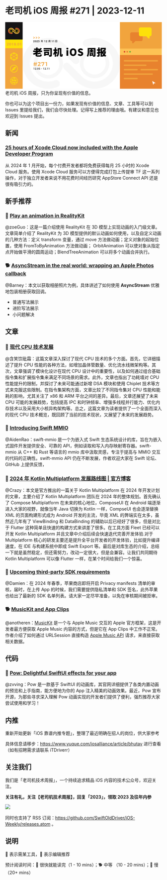 # 老司机 iOS 周报 #271 | 2023-12-11

![ios-weekly](https://github.com/SwiftOldDriver/iOS-Weekly/blob/master/assets/weekly-header/271.jpg?raw=true)
老司机 iOS 周报，只为你呈现有价值的信息。

你也可以为这个项目出一份力，如果发现有价值的信息、文章、工具等可以到 Issues 里提给我们，我们会尽快处理。记得写上推荐的理由哦。有建议和意见也欢迎到 Issues 提出。

## 新闻

### [25 hours of Xcode Cloud now included with the Apple Developer Program](https://developer.apple.com/news/?id=ik9z4ll6)

从 2024 年 1 月开始，每个付费开发者都将免费获得每月 25 小时的 Xcode Cloud 服务。使用 Xcode Cloud 服务可以方便得完成打包上传提审 TF 这一系列操作，对于独立开发者来说不用花费时间经历研究 AppStore Connect API 还是很有吸引力的。

## 新手推荐

### 🐎 [Play an animation in RealityKit](https://www.createwithswift.com/play-an-animation-in-realitykit)

@zoeGuo：这是一篇介绍使用 RealityKit 在 3D 模型上实现动画的入门级文章。文章简单介绍了 RealityKit 为 3D 模型提供的默认动画如何使用，以及自定义动画的几种方法：定义 transform 变量，通过 move 方法做动画；定义对象的起始位置，使用 FromToByAnimation 方法做动画； OrbitAnimation 可以使对象从指定点开始做平滑的圆周运动；BlendTreeAnimation 可以将多个动画合并执行。

### 🐕 [AsyncStream in the real world: wrapping an Apple Photos callback](https://damian.fyi/swift/2023/12/03/asyncstream-in-the-real-world-wrapping-an-apple-photos-callback.html)

@Barney：本文以获取相册照片为例，具体讲述了如何使用 **AsyncStream** 优雅地包装相册获取回调。

- 普通写法展示
- 进阶写法展示
- 小问题解决

## 文章

### 🐢 [现代 CPU 技术发展](https://juejin.cn/post/7309061655094837283)

@含笑饮砒霜：这篇文章深入探讨了现代 CPU 技术的多个方面。首先，它详细描述了提升 CPU 性能的各种方法，如增加晶体管数量、优化流水线微架构等。其次，文章强调了模块化设计在现代 CPU 设计中的重要性，以及如何通过组合基础指令集和扩展指令集来满足不同场景的需求。此外，文章也指出了功耗墙对 CPU 性能提升的限制，并探讨了未来可能通过新增 DSA 模块和使用 Chiplet 技术等方式来克服这些限制。在指令集架构方面，文章比较了不同指令集对 CPU 性能和能耗的影响，尤其关注了 x86 和 ARM 平台之间的差异。最后，文章还展望了未来 CPU 可能的发展趋势，包括提高 IPC 和时钟频率、增强多线程并行能力、优化内存技术以及采用大小核异构架构等。总之，这篇文章为读者提供了一个全面而深入的现代 CPU 技术概览，既回顾了当前的技术现状，又展望了未来的发展趋势。

### 🐎 [Introducing Swift MMIO](https://forums.swift.org/t/introducing-swift-mmio/68525)

@AidenRao：swift-mmio 是一个为嵌入式 Swift 生态系统设计的库，旨在为嵌入式固件开发提供安全、可靠的 API，例如读取和写入内存映射寄存器。swift-mmio 从 C++ 和 Rust 等语言的 mmio 库中汲取灵感，专注于提高与 MMIO 交互的代码的正确性。swift-mmio API 仍在不断发展，作者欢迎大家在 Swift 论坛、GitHub 上提供反馈，

### 🐎 [2024 年 Kotlin Multiplatform 发展路线图 | 官方博客](https://mp.weixin.qq.com/s/IANDWuYiLlE_f2TSTPukaw)

@Crazy：本文是官方推出的一篇关于 Kotlin Multiplatform 在 2024 年开发计划的文章，主要介绍了 Kotlin Multiplatform 团队在 2024 年的整体规划。首先确认了 Compose Multiplatform 在未来的核心地位，ComposeUI 在 Android 端逐渐进入大家的视野，就像当年 Java 切换为 Kotlin 一样，CompseUI 也会逐渐替换 XML 的页面构建形式成为 Android 开发的主流，毕竟 XML 的弊端实在太多，虽然近几年有了 ViewBinding 和 DataBinding 的辅助以后已经好了很多，但是对比于 Flutter 这种简单且快速的构建方式来讲差了很多。在工具方面 Fleet 已经可以开发 Kotlin Multiplatform 并且文章中介绍后续会快速迭代完善开发体验.对于 Multiplatform 核心的研发主要还是提升全平台开发者的开发体验，比如提升编译速度，在 IDE 与构建系统中即成 Swift Export 等。最后是对库生态的介绍，总结一下就是虽然稳定，但还需努力，改动一定很大，但是会兼容。让我们共同期待 Kotlin Multiplatform 可以像 Flutter 一样，在某个时间给我们一个惊喜。

### 🐎 [Upcoming third-party SDK requirements](https://developer.apple.com/cn/support/third-party-SDK-requirements/)

@Damien：在 2024 年春季，苹果商店即将开启 Privacy manifests 清单的审核，届时，在上传 App 的时候，我们需要提供隐私清单和 SDK 签名，此外苹果也给出了最新的 SDK 名单列表。请大家一定尽早准备，以免在审核期间被拒审。

### 🐕 [MusicKit and App Clips](https://www.polpiella.dev/musickit-and-app-clips/)

@anotheren：[MusicKit](https://developer.apple.com/documentation/musickit) 是一个与 Apple Music 交互的 Apple 官方框架，这是开发者最方便获取 Apple Music 内容的方式，但是它在 App Clips 中工作不正常。作者介绍了如何通过 URLSession 直接构造 [Apple Music API](https://developer.apple.com/documentation/applemusicapi) 请求，来直接获取相关数据。

## 代码

### 🐎 [Pow: Delightful SwiftUI effects for your app](https://movingparts.io/pow)

@zvving：Pow 是一款基于 SwiftUI 的动画库，其官网详细提供了各类内置动画的预览和上手指南，能方便地为你的 App 注入精美的动画效果。最近，Pow 宣布开源，为那些寻求深入理解 Pow 动画实现的开发者们提供了便利，强烈推荐大家尝试使用和学习！


## 内推

重新开始更新「iOS 靠谱内推专题」，整理了最近明确在招人的岗位，供大家参考

具体信息请移步：https://www.yuque.com/iosalliance/article/bhutav 进行查看（如有招聘需求请联系 iTDriverr）

## 关注我们

我们是「老司机技术周报」，一个持续追求精品 iOS 内容的技术公众号，欢迎关注。

**关注有礼，关注【老司机技术周报】，回复「2023」，领取 2023 及往年内参**

![](https://github.com/SwiftOldDriver/iOS-Weekly/blob/master/assets/qrcode_for_wechat.jpg?raw=true)

同时也支持了 RSS 订阅：https://github.com/SwiftOldDriver/iOS-Weekly/releases.atom 。

## 说明

🚧 表示需某工具，🌟 表示编辑推荐

预计阅读时间：🐎 很快就能读完（1 - 10 mins）；🐕 中等 （10 - 20 mins）；🐢 慢（20+ mins）
